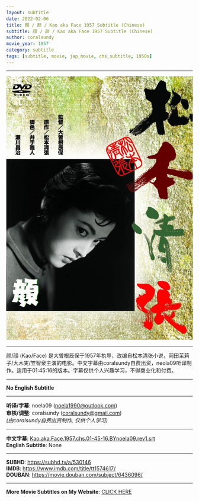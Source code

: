 ```yaml
---
layout: subtitle
date: 2022-02-06
title: 顔 / 颜 / Kao aka Face 1957 Subtitle (Chinese)
subtitle: 顔 / 颜 / Kao aka Face 1957 Subtitle (Chinese)
author: coralsundy
movie_year: 1957
category: subtitle
tags: [subtitle, movie, jap_movie, chs_subtitle, 1950s]
---
```


------

<img src="../assets/tt1574617.jpg" alt="tt1574617_cover_art" />

------

颜/顔 (Kao/Face) 是大曽根辰保于1957年执导，改编自松本清张小说，岡田茉莉子/大木実/笠智衆主演的电影。中文字幕由coralsundy自费出资，neola09听译制作。适用于01:45:16的版本。字幕仅供个人兴趣学习，不得商业化和付费。

------

**No English Subtitle**

------

**听译/字幕**: noela09 (noela1990@outlook.com)<br>
**审核/调整**: coralsundy (coralsundy@gmail.com)<br>
*(由coralsundy自费出资制作, 仅供个人学习)*

------

**中文字幕**: [Kao.aka.Face.1957.chs.01-45-16.BYnoela09.rev1.srt](../subtitles/Kao.aka.Face.1957.chs.01-45-16.BYnoela09.rev1.srt)<br>
**English Subtitle**: None

------

**SUBHD**: <https://subhd.tv/a/530146><br>
**IMDB**: <https://www.imdb.com/title/tt1574617/><br>
**DOUBAN**: <https://movie.douban.com/subject/6436096/>

------

**More Movie Subtitles on My Website**: <a href='{% post_url 2021-01-10-subtitles-summary-list %}'>CLICK HERE</a>


